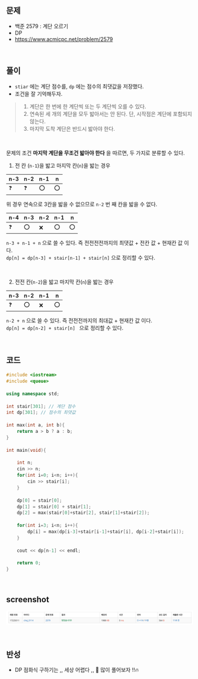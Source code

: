 ## 문제
- 백준 2579 : 계단 오르기
- DP
- https://www.acmicpc.net/problem/2579

<br/>

## 풀이
- ```stiar``` 에는 계단 점수를,  ```dp``` 에는 점수의 최댓값을 저장했다.
- 조건을 잘 기억해두자. <br/>
> 1. 계단은 한 번에 한 계단씩 또는 두 계단씩 오를 수 있다. 
> 2. 연속된 세 개의 계단을 모두 밟아서는 안 된다. 단, 시작점은 계단에 포함되지 않는다.
> 3. 마지막 도착 계단은 반드시 밟아야 한다.

<br/> 

문제의 조건 **마지막 계단을 무조건 밟아야 한다** 을 따르면, 두 가지로 분류할 수 있다.
1. 전 칸 (```n-1```)을 밟고 마지막 칸(```n```)을 밟는 경우

|n-3|n-2|n-1|n|
|---|---|---|--|
|❓|❓|⭕️|⭕️|

위 경우 연속으로 3칸을 밟을 수 없으므로 ```n-2``` 번 째 칸을 밟을 수 없다. 

|n-4|n-3|n-2|n-1|n|
|---|---|---|--|--|
|❓|⭕️|❌|⭕️|⭕️|

```n-3 + n-1 + n``` 으로 쓸 수 있다. 즉 전전전전까지의 최댓값 + 전칸 값 + 현재칸 값 이다. <br/>
```dp[n] = dp[n-3] + stair[n-1] + stair[n]``` 으로 정리할 수 있다.


<br/>

2. 전전 칸(```n-2```)을 밟고 마지막 칸(```n```)을 밟는 경우

|n-3|n-2|n-1|n|
|---|---|---|--|
|❓|⭕️|❌|⭕️|

```n-2 + n``` 으로 쓸 수 있다. 즉 전전전까지의 최대값 + 현재칸 값 이다. <br/>
```dp[n] = dp[n-2] + stair[n] ``` 으로 정리할 수 있다. 

<br/>

## 코드

```c++
#include <iostream>
#include <queue>

using namespace std;

int stair[301]; // 계단 점수
int dp[301]; // 점수의 최댓값

int max(int a, int b){
    return a > b ? a : b;
}

int main(void){
    
    int n;
    cin >> n;
    for(int i=0; i<n; i++){
        cin >> stair[i];
    }
    
    dp[0] = stair[0];
    dp[1] = stair[0] + stair[1];
    dp[2] = max(stair[0]+stair[2], stair[1]+stair[2]);
    
    for(int i=3; i<n; i++){
        dp[i] = max(dp[i-3]+stair[i-1]+stair[i], dp[i-2]+stair[i]);
    }
    
    cout << dp[n-1] << endl;
    
    return 0;
}

```
<br/>


## screenshot
![screenshot](./screenshots/boj2579.png)

<br/>

## 반성
- DP 점화식 구하기는 ,, 세상 어렵다 ,, 🤯 많이 풀어보자 ‼️🔥

